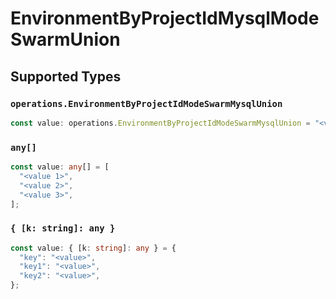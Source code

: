 # EnvironmentByProjectIdMysqlModeSwarmUnion


## Supported Types

### `operations.EnvironmentByProjectIdModeSwarmMysqlUnion`

```typescript
const value: operations.EnvironmentByProjectIdModeSwarmMysqlUnion = "<value>";
```

### `any[]`

```typescript
const value: any[] = [
  "<value 1>",
  "<value 2>",
  "<value 3>",
];
```

### `{ [k: string]: any }`

```typescript
const value: { [k: string]: any } = {
  "key": "<value>",
  "key1": "<value>",
  "key2": "<value>",
};
```

